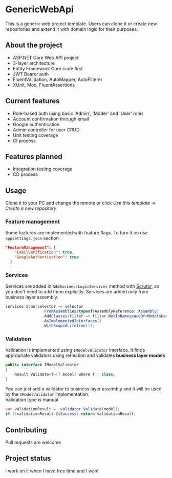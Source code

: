 # GenericWebApi

This is a generic web project template. Users can clone it or create new repositories and extend it with domain logic for their purposes.

## About the project

- ASP.NET Core Web API project
- 3-layer architecture
- Entity Framework Core code first
- JWT Bearer auth
- FluentValidation, AutoMapper, AutoFilterer
- XUnit, Moq, FluentAssertions

## Current features

- Role-based auth using basic 'Admin', 'Moder' and 'User' roles
- Account confirmation through email
- Google authentication
- Admin controller for user CRUD
- Unit testing coverage
- CI process

## Features planned

- Integration testing coverage
- CD process

## Usage

Clone it to your PC and change the remote or click _Use this template_ -> _Create a new repository_

### Feature management

Some features are implemented with feature flags. To turn it on use `appsettings.json` section

```json
"FeatureManagement": {
    "EmailVerification": true,
    "GoogleAuthentication": true
  }
```

### Services

Services are added in `AddBusinessLogicServices` method with [Scrutor](https://github.com/khellang/Scrutor), so you don't need to add them explicitly. Services are added only from business layer assembly.

```C#
services.Scan(selector => selector
                .FromAssemblies(typeof(AssemblyReference).Assembly)
                .AddClasses(filter => filter.NotInNamespaceOf<ModelsNamespaceReference>(), publicOnly: false)
                .AsImplementedInterfaces()
                .WithScopedLifetime());
```

### Validation

Validation is implemented using `IModelValidator` interface. It finds appropriate validators using reflection and validates **business layer models**

```C#
public interface IModelValidator
{
    Result Validate<T>(T model) where T : class;
}
```

You can just add a validator to business layer assembly and it will be used by the `IModelValidator` implementation. <br>
Validation type is manual

```C#
var validationResult = _validator.Validate(model);
if (!validationResult.IsSuccess) return validationResult;
```

## Contributing

Pull requests are welcome

## Project status

I work on it when I have free time and I want
